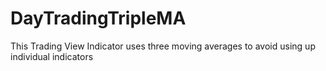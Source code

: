 # DayTradingTripleMA
This Trading View Indicator uses three moving averages to avoid using up individual indicators
